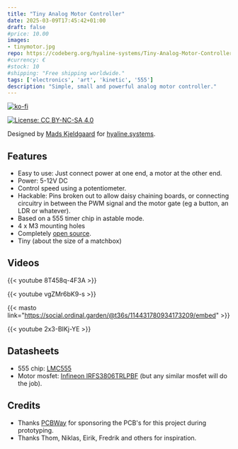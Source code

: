```yaml
---
title: "Tiny Analog Motor Controller"
date: 2025-03-09T17:45:42+01:00
draft: false
#price: 10.00
images:
- tinymotor.jpg
repo: https://codeberg.org/hyaline-systems/Tiny-Analog-Motor-Controller
#currency: €
#stock: 10
#shipping: "Free shipping worldwide."
tags: ['electronics', 'art', 'kinetic', '555']
description: "Simple, small and powerful analog motor controller."
---
```


[![ko-fi](https://ko-fi.com/img/githubbutton_sm.svg)](https://ko-fi.com/X8X6RXV10)

[![License: CC BY-NC-SA 4.0](https://img.shields.io/badge/License-CC_BY--NC--SA_4.0-lightgrey.svg)](https://creativecommons.org/licenses/by-nc-sa/4.0/)

Designed by [Mads Kjeldgaard](https://madskjeldgaard.dk) for [hyaline.systems](https://hyaline.systems).

## Features

- Easy to use: Just connect power at one end, a motor at the other end.
- Power: 5-12V DC  
- Control speed using a potentiometer.
- Hackable: Pins broken out to allow daisy chaining boards, or connecting circuitry in between the PWM signal and the motor gate (eg a button, an LDR or whatever).
- Based on a 555 timer chip in astable mode.
- 4 x M3 mounting holes
- Completely [open source](https://codeberg.org/hyaline-systems/Tiny-Analog-Motor-Controller).
- Tiny (about the size of a matchbox)

## Videos

{{< youtube 8T458q-4F3A >}}

{{< youtube vgZMr6bK9-s >}}

{{< masto link="https://social.ordinal.garden/@t36s/114431780934173209/embed" >}}

{{< youtube 2x3-BIKj-YE >}}

## Datasheets

- 555 chip: [LMC555](https://www.ti.com/lit/ds/symlink/lmc555.pdf)
- Motor mosfet: [Infineon IRFS3806TRLPBF](https://eu.mouser.com/datasheet/2/196/Infineon_IRFS3806_DataSheet_v01_01_EN-3363385.pdf) (but any similar mosfet will do the job).

## Credits

- Thanks [PCBWay](https://pcbway.com/) for sponsoring the PCB's for this project during prototyping.
- Thanks Thom, Niklas, Eirik, Fredrik and others for inspiration.

